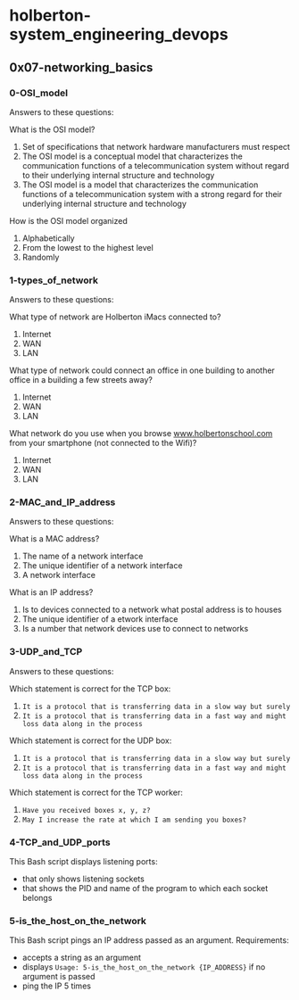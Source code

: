 # holberton-system_engineering_devops
## 0x07-networking_basics
### 0-OSI_model
Answers to these questions:

What is the OSI model?
1. Set of specifications that network hardware manufacturers must respect
2. The OSI model is a conceptual model that characterizes the communication functions of a telecommunication system without regard to their underlying internal structure and technology
3. The OSI model is a model that characterizes the communication functions of a telecommunication system with a strong regard for their underlying internal structure and technology

How is the OSI model organized
  1. Alphabetically
  2. From the lowest to the highest level
  3. Randomly
### 1-types_of_network
Answers to these questions:

What type of network are Holberton iMacs connected to?
1. Internet
2. WAN
3. LAN

What type of network could connect an office in one building to another office in a building a few streets away?
1. Internet
2. WAN
3. LAN

What network do you use when you browse www.holbertonschool.com from your smartphone (not connected to the Wifi)?
1. Internet
2. WAN
3. LAN
### 2-MAC_and_IP_address
Answers to these questions:

What is a MAC address?
1. The name of a network interface
2. The unique identifier of a network interface
3. A network interface

What is an IP address?
1. Is to devices connected to a network what postal address is to houses
2. The unique identifier of a etwork interface
3. Is a number that network devices use to connect to networks
### 3-UDP_and_TCP
Answers to these questions:

Which statement is correct for the TCP box:
1. `It is a protocol that is transferring data in a slow way but surely`
2. `It is a protocol that is transferring data in a fast way and might loss data along in the process`

Which statement is correct for the UDP box:
1. `It is a protocol that is transferring data in a slow way but surely`
2. `It is a protocol that is transferring data in a fast way and might loss data along in the process`

Which statement is correct for the TCP worker:
1. `Have you received boxes x, y, z?`
2. `May I increase the rate at which I am sending you boxes?`
### 4-TCP_and_UDP_ports
This Bash script displays listening ports:
- that only shows listening sockets
- that shows the PID and name of the program to which each socket belongs
### 5-is_the_host_on_the_network
This Bash script pings an IP address passed as an argument. Requirements:
- accepts a string as an argument
- displays `Usage: 5-is_the_host_on_the_network {IP_ADDRESS}` if no argument is passed
- ping the IP 5 times
